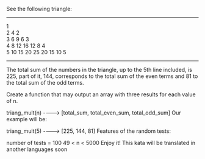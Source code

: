 See the following triangle:

____________________________________
 1                                      
 2   4   2                              
 3   6   9   6   3                      
 4   8   12  16  12  8   4             
 5   10  15  20  25  20  15  10  5   
 ___________________________________
 
The total sum of the numbers in the triangle, up to the 5th line included, is 225, part of it, 144, corresponds to the total sum of the even terms and 81 to the total sum of the odd terms.

Create a function that may output an array with three results for each value of n.

triang_mult(n)  ----> [total_sum, total_even_sum, total_odd_sum]
Our example will be:

triang_mult(5) ----> [225, 144, 81]
Features of the random tests:

number of tests = 100
49 < n < 5000
Enjoy it! This kata will be translated in another languages soon

